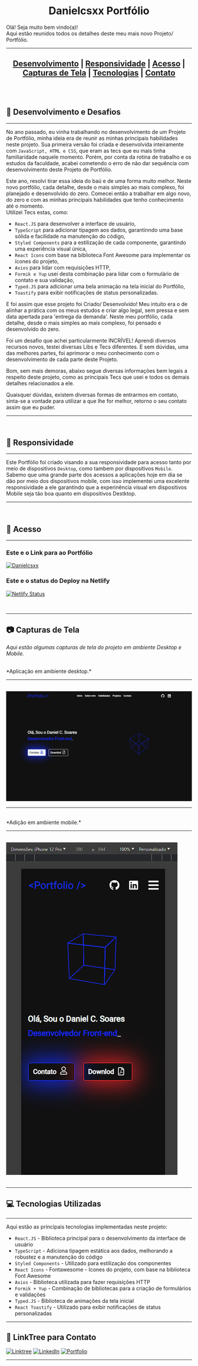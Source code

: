 <div align="center">
  <h1 align="center">Danielcsxx Portfólio</h1>
</div>

<div>
  <p>
    Olá! Seja muito bem vindo(a)! 
    <br/>
    Aqui estão reunidos todos os detalhes deste meu mais novo Projeto/ Portfólio. 
    <br/>
  </p>
</div>

---

<div  align="center">
  <h2>
    <a href="#-desenvolvimento-e-Desafios">Desenvolvimento</a> |
    <a href="#-responsividade">Responsividade</a> |
    <a href="#-acesso">Acesso</a> |
    <a href="#-capturas-de-tela">Capturas de Tela</a> |
    <a href="#-tecnologias-utilizadas">Tecnologias</a> |
    <a href="#-linkTree-para-Contato">Contato</a>
  </h2>
</div>

<br/>
<br/>

## 🧠 Desenvolvimento e Desafios

---

No ano passado, eu vinha trabalhando no desenvolvimento de um Projeto de Portfólio, minha ideia era de reunir as minhas principais habilidades neste projeto.
Sua primeira versão foi criada e desenvolvida inteiramente com `JavaScript, HTML e CSS`, que eram as tecs que eu mais tinha familiaridade naquele momento. 
Porém, por conta da rotina de trabalho e os estudos da faculdade, acabei cometendo o erro de não dar sequência com desenvolvimento deste Projeto de Portfólio.

Este ano, resolvi tirar essa ideia do baú e de uma forma muito melhor. Neste novo portfólio, cada detalhe, desde o mais simples ao mais complexo, foi planejado e desenvolvido do zero. 
Comecei então a trabalhar em algo novo, do zero e com as minhas principais habilidades que tenho conhecimento até o momento.<br/>
Utilizei Tecs estas, como:<br/>
- `React.JS` para desenvolver a interface de usuário,<br/>
- `TypeScript` para adicionar tipagem aos dados, garantinndo uma base sólida e facilidade na manutenção do código,<br/>
- `Styled Components` para a estilização de cada componente, garantindo uma experiência visual única,<br/>
- `React Icons` com base na biblioteca Font Awesome para implementar os ícones do projeto,<br/>
- `Axios` para lidar com requisições HTTP,<br/>
- `Formik e Yup` usei desta combinação para lidar com o formulário de contato e sua validação,<br/>
- `Typed.JS` para adicionar uma bela animação na tela inicial do Portfólio,<br/>
- `Toastify` para exibir notificações de status personalizadas.<br/>

E foi assim que esse projeto foi Criado/ Desenvolvido! Meu intuito era o de alinhar a prática com os meus estudos e criar algo legal, sem pressa e sem data apertada para 'entrega da demanda'.
Neste meu portfólio, cada detalhe, desde o mais simples ao mais complexo, foi pensado e desenvolvido do zero.

Foi um desafio que achei particularmente INCRÍVEL! Aprendi diversos recursos novos, testei diversas Libs e Tecs diferentes. 
E sem dúvidas, uma das melhores partes, foi aprimorar o meu conhecimento com o desenvolvimento de cada parte deste Projeto.

Bom, sem mais demoras, abaixo segue diversas informações bem legais a respeito deste projeto, como as principais Tecs que usei e todos os demais detalhes relacionados a ele.

Quaisquer dúvidas, existem diversas formas de entrarmos em contato, sinta-se a vontade para utilizar a que lhe for melhor, retorno o seu contato assim que eu puder.

---

<br/>

## 🎯 Responsividade 

---

Este Portfólio foi criado visando a sua responsividade para acesso tanto por meio de dispositivos `Desktop`, como tambem por dispositivos `Mobile`.
Sabemo que uma grande parte dos acessos a aplicações hoje em dia se dão por meio dos dispositivos mobile, com isso implementei uma excelente responsividade a ele
garantindo que a experinência visual em dispositivos Mobile seja tão boa quanto em dispositivos Destktop.

---

<br/>

## 🔗 Acesso

---

### Este e o Link para ao Portfólio

<a href="https://danielcsxx.netlify.app" target="_blank">![Danielcsxx](https://img.shields.io/badge/Danielcsxx%20🚀-Portfólio-152AE6)</a>


### Este e o status do Deploy na Netlify 

[![Netlify Status](https://api.netlify.com/api/v1/badges/51b21e4b-eb81-493b-bb93-d7a86eb74289/deploy-status)](https://app.netlify.com/sites/danielcsxx/deploys)

<br/>

---

## 📷 Capturas de Tela

_*Aqui estão algumas capturas de tela do projeto em ambiente Desktop e Mobile.*_ <br/>

<br/>
*Aplicação em ambiente desktop.*

---
<br/>

<div>
<img src="/src/pictures/Portfolio-Desktop01.png" alt="Profile Danielcsxx Desktop" width:"50%">
</div>

---

<br/>
*Adição em ambiente mobile.*

---
<br/>

<div>
<img src="/src/pictures/Portfolio-Mobile01.png" alt="Profile Danielcsxx Mobile" width:"60%">
</div>

<br/>

---

## 💻 Tecnologias Utilizadas

---

Aqui estão as principais tecnologias implementadas neste projeto:

- `React.JS` - Biblioteca principal para o desenvolvimento da interface de usuário
- `TypeScript` - Adiciona tipagem estática aos dados, melhorando a robustez e a manutenção do código
- `Styled Components` - Utilizado para estilização dos componentes
- `React Icons` - Fontawesome - Icones do projeto, com base na biblioteca Font Awesome
- `Axios` - Biblioteca utilizada para fazer requisições HTTP
- `Formik + Yup` - Combinação de bibliotecas para a criação de formulários e validações
- `Typed.JS` - Biblioteca de animações da tela inicial
- `React Toastify` - Utilizado para exibir notificações de status personalizadas

---

## 🚀 LinkTree para Contato

[![Linktree](https://img.shields.io/badge/linktree-39E09B?style=for-the-badge&logo=linktree&logoColor=white)](https://linktr.ee/daniel.csxx)
[![LinkedIn](https://img.shields.io/badge/LinkedIn-0077B5?style=for-the-badge&logo=linkedin&logoColor=white)](https://www.linkedin.com/in/Danielcsxx)
[![Portfolio](https://img.shields.io/badge/Portfolio-152AE6?style=for-the-badge&logo=todoist&logoColor=white)](https://Danielcsxx.netlify.app)

---

<br/>
